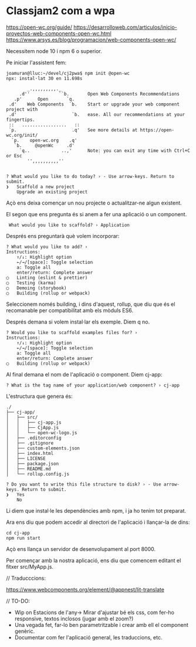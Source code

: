# Classjam2 com a wpa

https://open-wc.org/guide/
https://desarrolloweb.com/articulos/inicio-proyectos-web-components-open-wc.html
https://www.arsys.es/blog/programacion/web-components-open-wc/


Necessitem node 10 i npm 6 o superior. 

Pe iniciar l'assistent fem:

```
joamuran@lluc:~/devel/cj2pwa$ npm init @open-wc
npx: instal·lat 30 en 11.698s

        _.,,,,,,,,,._
     .d''           ``b.       Open Web Components Recommendations
   .p'      Open       `q.
 .d'    Web Components  `b.    Start or upgrade your web component project with
 .d'                     `b.   ease. All our recommendations at your fingertips.
 ::   .................   ::
 `p.                     .q'   See more details at https://open-wc.org/init/
  `p.    open-wc.org    .q'
   `b.     @openWc     .d'
     `q..            ..,'      Note: you can exit any time with Ctrl+C or Esc
        '',,,,,,,,,,''


? What would you like to do today? › - Use arrow-keys. Return to submit.
❯   Scaffold a new project
    Upgrade an existing project

```

Açò ens deixa començar un nou projecte o actualitzar-ne algun existent.

El segon que ens pregunta és si anem a fer una aplicació o un component.

```
 What would you like to scaffold? › Application
 ```
 
Després ens preguntarà què volem incorporar:

```
? What would you like to add? ›  
Instructions:
    ↑/↓: Highlight option
    ←/→/[space]: Toggle selection
    a: Toggle all
    enter/return: Complete answer
◯   Linting (eslint & prettier)
◯   Testing (karma)
◯   Demoing (storybook)
◯   Building (rollup or webpack)
```

Seleccionem només building, i dins d'aquest, rollup, que diu que és el recomanable per compatibilitat amb els mòduls ES6.

Després demana si volem instal·lar els exemple. Diem q no.

```
? Would you like to scaffold examples files for? ›  
Instructions:
    ↑/↓: Highlight option
    ←/→/[space]: Toggle selection
    a: Toggle all
    enter/return: Complete answer
◯   Building (rollup or webpack)
```

Al final demana el nom de l'aplicació o component. Diem cj-app:

```
? What is the tag name of your application/web component? › cj-app
```


L'estructura que genera és:

```
./
├── cj-app/
│   ├── src/
│   │   ├── cj-app.js
│   │   ├── CjApp.js
│   │   └── open-wc-logo.js
│   ├── .editorconfig
│   ├── .gitignore
│   ├── custom-elements.json
│   ├── index.html
│   ├── LICENSE
│   ├── package.json
│   ├── README.md
│   └── rollup.config.js

? Do you want to write this file structure to disk? › - Use arrow-keys. Return to submit.
❯   Yes
    No
```

Li diem que instal·le les dependències amb npm, i ja ho tenim tot preparat.

Ara ens diu que podem accedir al directori de l'aplicació i llançar-la de dins:

```
cd cj-app
npm run start
```
Açò ens llança un servidor de desenvolupament al port 8000. 

Per començar amb la nostra aplicació, ens diu que comencem editant el fitxer src/MyApp.js.













// Traducccions:

https://www.webcomponents.org/element/@appnest/lit-translate



// TO-DO:

- Wip on Estacions de l'any-> Mirar d'ajustar bé els css, com fer-ho responsive, textos inclosos (jugar amb el zoom?)
- Una vegada fet, far-lo ben parametritzable i crear amb ell el component genèric.
- Documentar com fer l'aplicació general, les traduccions, etc.
